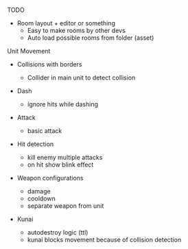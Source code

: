 TODO

* Room layout + editor or something
  - Easy to make rooms by other devs
  - Auto load possible rooms from folder (asset)

Unit Movement

* Collisions with borders
  - Collider in main unit to detect collision

* Dash
  - ignore hits while dashing

* Attack
  - basic attack

* Hit detection
  - kill enemy multiple attacks
  - on hit show blink effect

* Weapon configurations
  - damage
  - cooldown 
  - separate weapon from unit


* Kunai
  - autodestroy logic (ttl)
  - kunai blocks movement because of collision detection